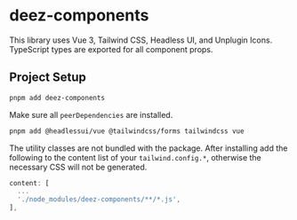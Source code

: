 # deez-components

This library uses Vue 3, Tailwind CSS, Headless UI, and Unplugin Icons.
TypeScript types are exported for all component props.

## Project Setup

```sh
pnpm add deez-components
```

Make sure all `peerDependencies` are installed.

```sh
pnpm add @headlessui/vue @tailwindcss/forms tailwindcss vue
```

The utility classes are not bundled with the package. After installing add the following to the content list of your `tailwind.config.*`, otherwise the necessary CSS will not be generated.

```js
content: [
  ...
  './node_modules/deez-components/**/*.js',
],
```
